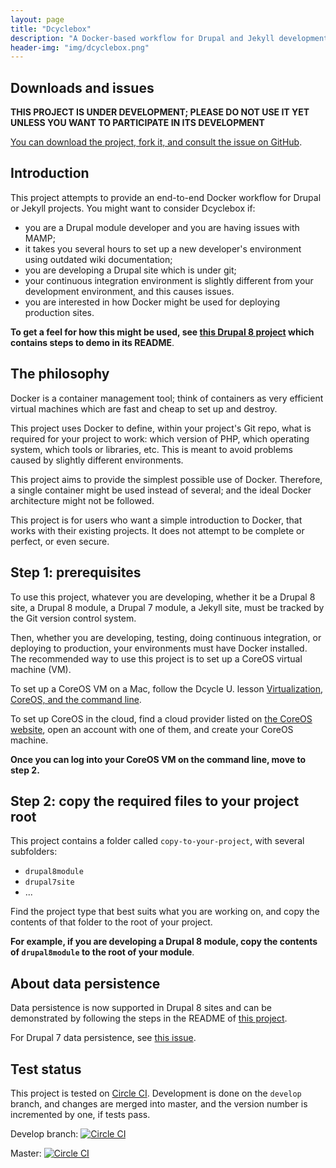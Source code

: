 ```yaml
---
layout: page
title: "Dcyclebox"
description: "A Docker-based workflow for Drupal and Jekyll development, testing, continuous integration and deployment."
header-img: "img/dcyclebox.png"
---
```


Downloads and issues
-----

**THIS PROJECT IS UNDER DEVELOPMENT; PLEASE DO NOT USE IT YET UNLESS YOU WANT TO PARTICIPATE IN ITS DEVELOPMENT**

[You can download the project, fork it, and consult the issue on GitHub](https://github.com/dcycleproject/dcyclebox).

Introduction
-----

This project attempts to provide an end-to-end Docker workflow for Drupal or Jekyll projects. You might want to consider Dcyclebox if:

 * you are a Drupal module developer and you are having issues with MAMP;
 * it takes you several hours to set up a new developer's environment using outdated wiki documentation;
 * you are developing a Drupal site which is under git;
 * your continuous integration environment is slightly different from your development environment, and this causes issues.
 * you are interested in how Docker might be used for deploying production sites.

**To get a feel for how this might be used, see [this Drupal 8 project](https://github.com/alberto56/dcyclebox_drupal8site_example) which contains steps to demo in its README**.

The philosophy
-----

Docker is a container management tool; think of containers as very efficient virtual machines which are fast and cheap to set up and destroy.

This project uses Docker to define, within your project's Git repo, what is required for your project to work: which version of PHP, which operating system, which tools or libraries, etc. This is meant to avoid problems caused by slightly different environments.

This project aims to provide the simplest possible use of Docker. Therefore, a single container might be used instead of several; and the ideal Docker architecture might not be followed.

This project is for users who want a simple introduction to Docker, that works with their existing projects. It does not attempt to be complete or perfect, or even secure.

Step 1: prerequisites
-----

To use this project, whatever you are developing, whether it be a Drupal 8 site, a Drupal 8 module, a Drupal 7 module, a Jekyll site, must be tracked by the Git version control system.

Then, whether you are developing, testing, doing continuous integration, or deploying to production, your environments must have Docker installed. The recommended way to use this project is to set up a CoreOS virtual machine (VM).

To set up a CoreOS VM on a Mac, follow the Dcycle U. lesson [Virtualization, CoreOS, and the command line](http://u.dcycle.com/2015/03/29/01-command-line/).

To set up CoreOS in the cloud, find a cloud provider listed on [the CoreOS website](https://coreos.com/docs/), open an account with one of them, and create your CoreOS machine.

**Once you can log into your CoreOS VM on the command line, move to step 2.**

Step 2: copy the required files to your project root
-----

This project contains a folder called `copy-to-your-project`, with several subfolders:

 * `drupal8module`
 * `drupal7site`
 * ...

Find the project type that best suits what you are working on, and copy the contents of that folder to the root of your project.

**For example, if you are developing a Drupal 8 module, copy the contents of `drupal8module` to the root of your module**.

About data persistence
-----

Data persistence is now supported in Drupal 8 sites and can be demonstrated by following the steps in the README of [this project](https://github.com/alberto56/dcyclebox_drupal8site_example).

For Drupal 7 data persistence, see [this issue](https://github.com/dcycleproject/dcyclebox/issues/2).

Test status
-----

This project is tested on [Circle CI](https://circleci.com/). Development is done on the `develop` branch, and changes are merged into master, and the version number is incremented by one, if tests pass.

Develop branch: [![Circle CI](https://circleci.com/gh/dcycleproject/dcyclebox/tree/develop.svg?style=svg)](https://circleci.com/gh/dcycleproject/dcyclebox/tree/develop)

Master: [![Circle CI](https://circleci.com/gh/dcycleproject/dcyclebox/tree/master.svg?style=svg)](https://circleci.com/gh/dcycleproject/dcyclebox/tree/master)
